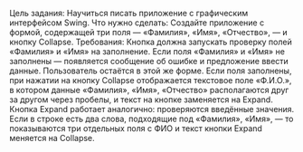 Цель задания:
Научиться писать приложение с графическим интерфейсом Swing.
Что нужно сделать:
Создайте приложение с формой, содержащей три поля — «Фамилия», «Имя», «Отчество», — и кнопку Collapse.
Требования:
Кнопка должна запускать проверку полей «Фамилия» и «Имя» на заполнение.
Если поля «Фамилия» и «Имя» не заполнены — появляется сообщение об ошибке и предложение ввести данные.
Пользователь остаётся в этой же форме.
Если поля заполнены, при нажатии на кнопку Collapse отображается текстовое поле «Ф.И.О.»,
в котором данные «Фамилия», «Имя», «Отчество» располагаются друг за другом через пробелы,
и текст на кнопке заменяется на Expand.
Кнопка Expand работает аналогично: проверяются введённые значения.
Если в строке есть два слова, подходящие под «Фамилия», «Имя», — то показываются три отдельных поля с ФИО
и текст кнопки Expand меняется на Collapse.